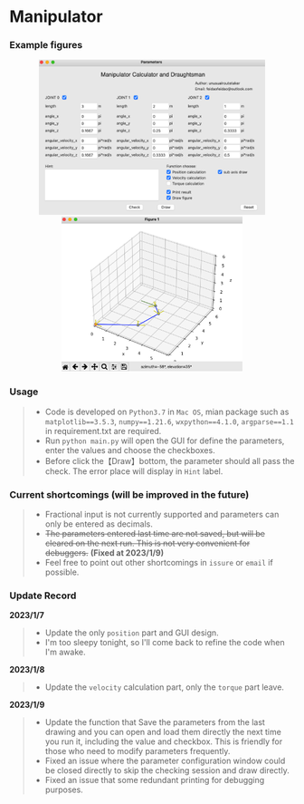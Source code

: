 # Manipulator

### Example figures

<div align=center>
<img src="https://github.com/FeiDao7943/manipulator/blob/main/figure/example_1.png" width="400px">
<img src="https://github.com/FeiDao7943/manipulator/blob/main/figure/example_2.png" width="320px">
</div>

### Usage
>* Code is developed on `Python3.7` in `Mac OS`, mian package such as `matplotlib==3.5.3`, 
`numpy==1.21.6`, `wxpython==4.1.0`, `argparse==1.1` in requirement.txt are required.
>* Run `python main.py` will open the GUI for define the parameters, enter the values and choose the checkboxes.
>* Before click the【Draw】bottom, the parameter should all pass the check. The error place will display in `Hint` label.

### Current shortcomings (will be improved in the future)
>* Fractional input is not currently supported and parameters can only be entered as decimals.
>* ~~The parameters entered last time are not saved, but will be cleared on the next run. This is not very convenient for debuggers.~~
   **(Fixed at 2023/1/9)**
>* Feel free to point out other shortcomings in `issure` or `email` if possible.

### Update Record
**2023/1/7**
>* Update the only `position` part and GUI design.
>* I'm too sleepy tonight, so I'll come back to refine the code when I'm awake.

**2023/1/8**
>* Update the `velocity` calculation part, only the `torque` part leave.

**2023/1/9**
>* Update the function that Save the parameters from the last drawing and you can open and load them directly the next time
you run it, including the value and checkbox.
This is friendly for those who need to modify parameters frequently.
>* Fixed an issue where the parameter configuration window could be closed directly to skip the checking session and draw directly.
>* Fixed an issue that some redundant printing for debugging purposes.